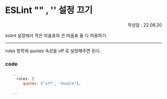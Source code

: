 # ESLint "" , '' 설정 끄기

<p align="right">작성일 : 22.08.20</p>

eslint 설정에서 작은 따옴표와 큰 따옴표 둘 다 허용하기

------------------

rules 항목에 quotes 속성을 off 로 설정해주면 된다.

### code

```javascript
   ...
     rules: {
        quotes: ["off", "double"], 

   ... 
```


